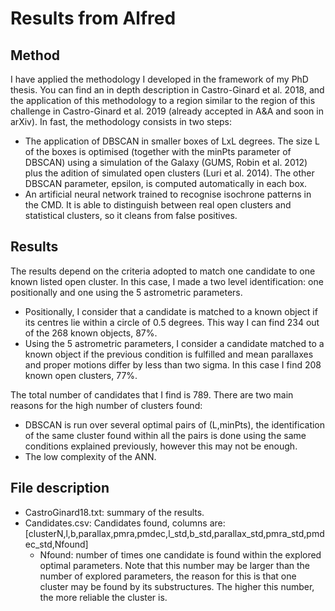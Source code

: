 # Results from Alfred

## Method 
I have applied the methodology I developed in the framework of my PhD thesis. You can find an in depth description in Castro-Ginard et al. 2018, and the application of this methodology to a region similar to the region of this challenge in Castro-Ginard et al. 2019 (already accepted in A&A and soon in arXiv).
In fast, the methodology consists in two steps:
 * The application of DBSCAN in smaller boxes of LxL degrees. The size L of the boxes is optimised (together with the minPts parameter of DBSCAN) using a simulation of the Galaxy (GUMS, Robin et al. 2012) plus the adition of simulated open clusters (Luri et al. 2014). The other DBSCAN parameter, epsilon, is computed automatically in each box.
 * An artificial neural network trained to recognise isochrone patterns in the CMD. It is able to distinguish between real open clusters and statistical clusters, so it cleans from false positives.

## Results
The results depend on the criteria adopted to match one candidate to one known listed open cluster.
In this case, I made a two level identification: one positionally and one using the 5 astrometric parameters.
 * Positionally, I consider that a candidate is matched to a known object if its centres lie within a circle of 0.5 degrees. This way I can find 234 out of the 268 known objects, 87%.
 * Using the 5 astrometric parameters, I consider a candidate matched to a known object if the previous condition is fulfilled and mean parallaxes and proper motions differ by less than two sigma. In this case I find 208 known open clusters, 77%. 

The total number of candidates that I find is 789. There are two main reasons for the high number of clusters found: 
 * DBSCAN is run over several optimal pairs of (L,minPts), the identification of the same cluster found within all the pairs is done using the same conditions explained previously, however this may not be enough. 
 * The low complexity of the ANN.

## File description
 * CastroGinard18.txt: summary of the results.
 * Candidates.csv: Candidates found, columns are: [clusterN,l,b,parallax,pmra,pmdec,l_std,b_std,parallax_std,pmra_std,pmdec_std,Nfound]
    * Nfound: number of times one candidate is found within the explored optimal parameters. Note that this number may be larger than the number of explored parameters, the reason for this is that one cluster may be found by its substructures. The higher this number, the more reliable the cluster is.  
